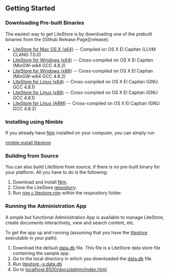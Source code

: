 ## Getting Started


### Downloading Pre-built Binaries

The easiest way to get LiteStore is by downloading one of the prebuilt binaries from the [Github Release Page][release]:

  * [LiteStore for Mac OS X (x64)](https://github.com/h3rald/litestore/releases/download/v1.1.0litestore_v1.1.0_macosx_x64.zip) -- Compiled on OS X El Capitan (LLVM CLANG 7.0.0)
  * [LiteStore for Windows (x64)](https://github.com/h3rald/litestore/releases/download/v1.1.0/litestore_v1.1.0_windows_x64.zip) -- Cross-compiled on OS X El Capitan (MinGW-w64 GCC 4.8.2)
  * [LiteStore for Windows (x86)](https://github.com/h3rald/litestore/releases/download/v1.1.0/litestore_v1.1.0_windows_x86.zip) -- Cross-compiled on OS X El Capitan (MinGW-w64 GCC 4.8.2)
  * [LiteStore for Linux (x64)](https://github.com/h3rald/litestore/releases/download/v1.1.0/litestore_v1.1.0_linux_x64.zip) -- Cross-compiled on OS X El Capitan (GNU GCC 4.8.1)
  * [LiteStore for Linux (x86)](https://github.com/h3rald/litestore/releases/download/v1.1.0/litestore_v1.1.0_linux_x86.zip) -- Cross-compiled on OS X El Capitan (GNU GCC 4.8.1)
  * [LiteStore for Linux (ARM)](https://github.com/h3rald/litestore/releases/download/v1.1.0/litestore_v1.1.0_linux_arm.zip) -- Cross-compiled on OS X El Capitan (GNU GCC 4.8.2)

### Installing using Nimble

If you already have [Nim](http://nim-lang.org/) installed on your computer, you can simply run

[nimble install litestore](class:cmd)

### Building from Source

You can also build LiteStore from source, if there is no pre-built binary for your platform. All you have to do is the following:

1. Download and install [Nim](http://nim-lang.org/).
2. Clone the LiteStore [repository](https://github.com/h3rald/litestore).
4. Run [nim c litestore.nim](class:cmd) within the respository folder.

### Running the Administration App

A simple but functional Administration App is available to manage LiteStore, create documents interactively, view and search content, etc. 

To get the app up and running (assuming that you have the [litestore](class:cmd) executable in your path):

1. Download the default [data.db](https://github.com/h3rald/litestore/releases/download/v1.1.0/data.db) file. This file is a LiteStore data store file containing the sample app.
2. Go to the local directory in which you downloaded the [data.db](class:cmd) file.
3. Run [litestore -s:data.db](class:cmd)
4. Go to [localhost:9500/docs/admin/index.html](http://localhost:9500/docs/admin/index.html).
